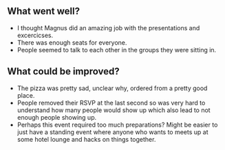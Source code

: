 ## What went well?
- I thought Magnus did an amazing job with the presentations and excercicses.
- There was enough seats for everyone.
- People seemed to talk to each other in the groups they were sitting in.

## What could be improved?
- The pizza was pretty sad, unclear why, ordered from a pretty good place.
- People removed their RSVP at the last second so was very hard to understand how many
people would show up which also lead to not enough people showing up.
- Perhaps this event required too much preparations? Might be easier to just have a standing
event where anyone who wants to meets up at some hotel lounge and hacks on things together.
